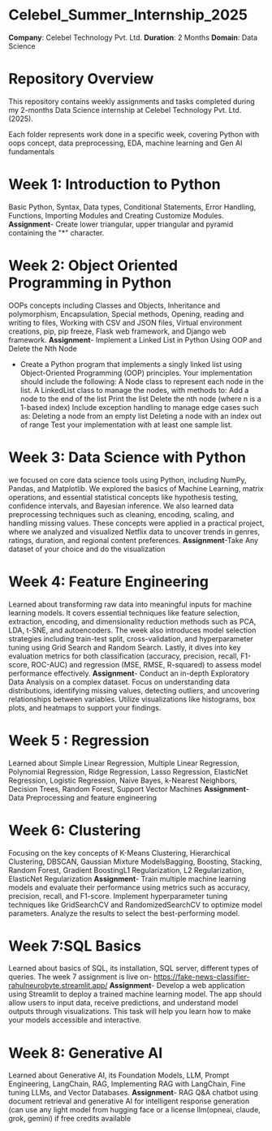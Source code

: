 # Celebel_Summer_Internship_2025

**Company**: Celebel Technology Pvt. Ltd.
**Duration**: 2 Months
**Domain**: Data Science

# Repository Overview
This repository contains weekly assignments and tasks completed during my 2-months Data Science internship at Celebel Technology Pvt. Ltd. (2025).

Each folder represents work done in a specific week, covering Python with oops concept, data preprocessing, EDA, machine learning and Gen AI fundamentals


# Week 1: Introduction to Python
Basic Python, Syntax, Data types, Conditional Statements, Error Handling, Functions, Importing Modules and Creating Customize Modules.
**Assignment**- Create lower triangular, upper triangular and pyramid containing the "*" character.



# Week 2: Object Oriented Programming in Python
OOPs concepts including Classes and Objects, Inheritance and polymorphism, Encapsulation, Special methods, Opening, reading and writing to files, Working with CSV and JSON files, Virtual environment creations, pip, pip freeze, Flask web framework, and Django web framework.
**Assignment**- Implement a Linked List in Python Using OOP and Delete the Nth Node

- Create a Python program that implements a singly linked list using Object-Oriented Programming (OOP) principles. Your implementation should include the following: A Node class to represent each node in the list. A LinkedList class to manage the nodes, with methods to: Add a node to the end of the list Print the list Delete the nth node (where n is a 1-based index) Include exception handling to manage edge cases such as: Deleting a node from an empty list Deleting a node with an index out of range Test your implementation with at least one sample list.

  
# Week 3: Data Science with Python
we focused on core data science tools using Python, including NumPy, Pandas, and Matplotlib. We explored the basics of Machine Learning, matrix operations, and essential statistical concepts like hypothesis testing, confidence intervals, and Bayesian inference. We also learned data preprocessing techniques such as cleaning, encoding, scaling, and handling missing values. These concepts were applied in a practical project, where we analyzed and visualized Netflix data to uncover trends in genres, ratings, duration, and regional content preferences.
**Assignment**-Take Any dataset of your choice and do the visualization



# Week 4: Feature Engineering
Learned about transforming raw data into meaningful inputs for machine learning models. It covers essential techniques like feature selection, extraction, encoding, and dimensionality reduction methods such as PCA, LDA, t-SNE, and autoencoders. The week also introduces model selection strategies including train-test split, cross-validation, and hyperparameter tuning using Grid Search and Random Search. Lastly, it dives into key evaluation metrics for both classification (accuracy, precision, recall, F1-score, ROC-AUC) and regression (MSE, RMSE, R-squared) to assess model performance effectively.
**Assignment**- Conduct an in-depth Exploratory Data Analysis on a complex dataset. Focus on understanding data distributions, identifying missing values, detecting outliers, and uncovering relationships between variables. Utilize visualizations like histograms, box plots, and heatmaps to support your findings.



# Week 5 : Regression
Learned about Simple Linear Regression, Multiple Linear Regression, Polynomial Regression, Ridge Regression, Lasso Regression, ElasticNet Regression, Logistic Regression, Naive Bayes, k-Nearest Neighbors, Decision Trees, Random Forest, Support Vector Machines
**Assignment**- Data Preprocessing and feature engineering



# Week 6:  Clustering
Focusing on the key concepts of K-Means Clustering, Hierarchical Clustering, DBSCAN, Gaussian Mixture ModelsBagging, Boosting, Stacking, Random Forest, Gradient BoostingL1 Regularization, L2 Regularization, ElasticNet Regularization
**Assignment**- Train multiple machine learning models and evaluate their performance using metrics such as accuracy, precision, recall, and F1-score. Implement hyperparameter tuning techniques like GridSearchCV and RandomizedSearchCV to optimize model parameters. Analyze the results to select the best-performing model.



# Week 7:SQL Basics
Learned about basics of SQL, its installation, SQL server, different types of queries.
The week 7 assignment is live on-  https://fake-news-classifier-rahulneurobyte.streamlit.app/
**Assignment**- Develop a web application using Streamlit to deploy a trained machine learning model. The app should allow users to input data, receive predictions, and understand model outputs through visualizations. This task will help you learn how to make your models accessible and interactive.



# Week 8: Generative AI
Learned about Generative AI, its Foundation Models, LLM, Prompt Engineering, LangChain, RAG, Implementing RAG with LangChain, Fine tuning LLMs, and Vector Databases.
**Assignment**- RAG Q&A chatbot using document retrieval and generative AI for intelligent response generation (can use any light model from hugging face or a license llm(opneai, claude, grok, gemini) if free credits available
